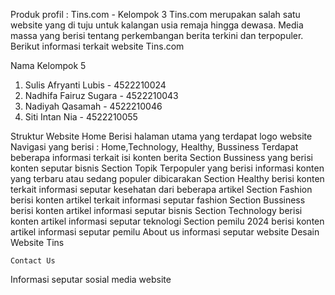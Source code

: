 Produk profil : 
Tins.com - Kelompok 3
Tins.com merupakan salah satu website yang di tuju untuk kalangan usia remaja hingga dewasa. Media massa yang berisi tentang perkembangan berita terkini dan terpopuler. Berikut informasi terkait website Tins.com 

Nama Kelompok 5
1. Sulis Afryanti Lubis - 4522210024
2. Nadhifa Fairuz Sugara - 4522210043
3. Nadiyah Qasamah - 4522210046
4. Siti Intan Nia - 4522210055


Struktur Website
Home
Berisi halaman utama yang terdapat logo website
Navigasi yang berisi : Home,Technology, Healthy, Bussiness
Terdapat beberapa informasi terkait isi konten berita
Section Bussiness yang berisi konten seputar bisnis
Section Topik Terpopuler yang berisi informasi konten yang terbaru atau sedang populer dibicarakan
Section Healthy berisi konten terkait informasi seputar kesehatan dari beberapa artikel
Section Fashion berisi konten artikel terkait informasi seputar fashion
Section Bussiness berisi konten artikel informasi seputar bisnis
Section Technology berisi konten artikel informasi seputar teknologi
Section pemilu 2024 berisi konten artikel informasi seputar pemilu
About us 
informasi seputar website 
	Desain Website Tins


	Contact Us
Informasi seputar sosial media website
